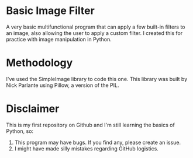 # Basic Image Filter
A very basic multifunctional program that can apply a few built-in filters to an image, also allowing the user to apply a custom filter. I created this for practice with image manipulation in Python. 

# Methodology
I've used the SimpleImage library to code this one. This library was built by Nick Parlante using Pillow, a version of the PIL. 

# Disclaimer
This is my first repository on Github and I'm still learning the basics of Python, so:
1. This program may have bugs. If you find any, please create an issue. 
2. I might have made silly mistakes regarding GitHub logistics. 
